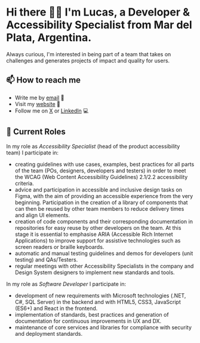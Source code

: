 # Hi there 👋🏻 I'm Lucas, a Developer & Accessibility Specialist from Mar del Plata, Argentina.

Always curious, I'm interested in being part of a team that takes on challenges and generates projects of impact and quality for users.

## 📫 How to reach me

- Write me by [email](mailto:hello@lucasmicheli.com) 📩
- Visit my [website](https://lucasmicheli.com) 👀
- Follow me on [X](https://x.com/LucasMicheli) or [LinkedIn](https://www.linkedin.com/in/lucasmicheli/) 💻

## 🚧 Current Roles

In my role as *Accessibility Specialist* (head of the product accessibility team) I participate in:
- creating guidelines with use cases, examples, best practices for all parts of the team (POs, designers, developers and testers) in order to meet the WCAG (Web Content Accessibility Guidelines) 2.1/2.2 accessibility criteria.
- advice and participation in accessible and inclusive design tasks on Figma, with the aim of providing an accessible experience from the very beginning. Participation in the creation of a library of components that can then be reused by other team members to reduce delivery times and align UI elements.
- creation of code components and their corresponding documentation in repositories for easy reuse by other developers on the team. At this stage it is essential to emphasise ARIA (Accessible Rich Internet Applications) to improve support for assistive technologies such as screen readers or braille keyboards.
- automatic and manual testing guidelines and demos for developers (unit testing) and QAs/Testers.
- regular meetings with other Accessibility Specialists in the company and Design System designers to implement new standards and tools.

In my role as *Software Developer* I participate in:
- development of new requirements with Microsoft technologies (.NET, C#, SQL Server) in the backend and with HTML5, CSS3, JavaScript (ES6+) and React in the frontend.
- implementation of standards, best practices and generation of documentation for continuous improvements in UX and DX.
- maintenance of core services and libraries for compliance with security and deployment standards.